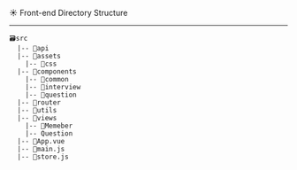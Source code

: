 ☀️ Front-end Directory Structure

------

```
🗃️src
  |-- 📁api
  |-- 📁assets
  	|-- 📁css
  |-- 📁components
  	|-- 📁common
	|-- 📁interview
	|-- 📁question
  |-- 📁router
  |-- 📁utils
  |-- 📁views
  	|-- 📁Memeber
	|-- Question
  |-- 📄App.vue
  |-- 📄main.js
  |-- 📄store.js
```




